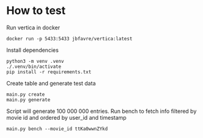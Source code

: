 # How to test

Run vertica in docker

```shell
docker run -p 5433:5433 jbfavre/vertica:latest 
```

Install dependencies

```shell
python3 -m venv .venv
./.venv/bin/activate
pip install -r requirements.txt
```

Create table and generate test data

```shell
main.py create
main.py generate
```

Script will generate 100 000 000 entries. Run bench to fetch info filtered by movie id and ordered by user_id and timestamp

```shell
main.py bench --movie_id ttKa0wwnZYkd
```